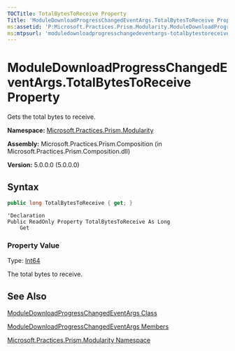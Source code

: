 ```yaml
---
TOCTitle: TotalBytesToReceive Property
Title: 'ModuleDownloadProgressChangedEventArgs.TotalBytesToReceive Property (Microsoft.Practices.Prism.Modularity)'
ms:assetid: 'P:Microsoft.Practices.Prism.Modularity.ModuleDownloadProgressChangedEventArgs.TotalBytesToReceive'
ms:mtpsurl: 'moduledownloadprogresschangedeventargs-totalbytestoreceive-property-mspp-modularity.md'
---
```



# ModuleDownloadProgressChangedEventArgs.TotalBytesToReceive Property

Gets the total bytes to receive.

**Namespace:** [Microsoft.Practices.Prism.Modularity](/patterns-practices/reference/mspp-modularity-namespace)

**Assembly:** Microsoft.Practices.Prism.Composition (in Microsoft.Practices.Prism.Composition.dll)

**Version:** 5.0.0.0 (5.0.0.0)

## Syntax
```C#
public long TotalBytesToReceive { get; }
```
```VB
'Declaration
Public ReadOnly Property TotalBytesToReceive As Long
	Get
```
### Property Value

Type: [Int64](http://msdn.microsoft.com/en-us/library/6yy583ek)

The total bytes to receive.

## See Also

[ModuleDownloadProgressChangedEventArgs Class](/patterns-practices/reference/moduledownloadprogresschangedeventargs-class-mspp-modularity)

[ModuleDownloadProgressChangedEventArgs Members](/patterns-practices/reference/moduledownloadprogresschangedeventargs-members-mspp-modularity)

[Microsoft.Practices.Prism.Modularity Namespace](/patterns-practices/reference/mspp-modularity-namespace)
